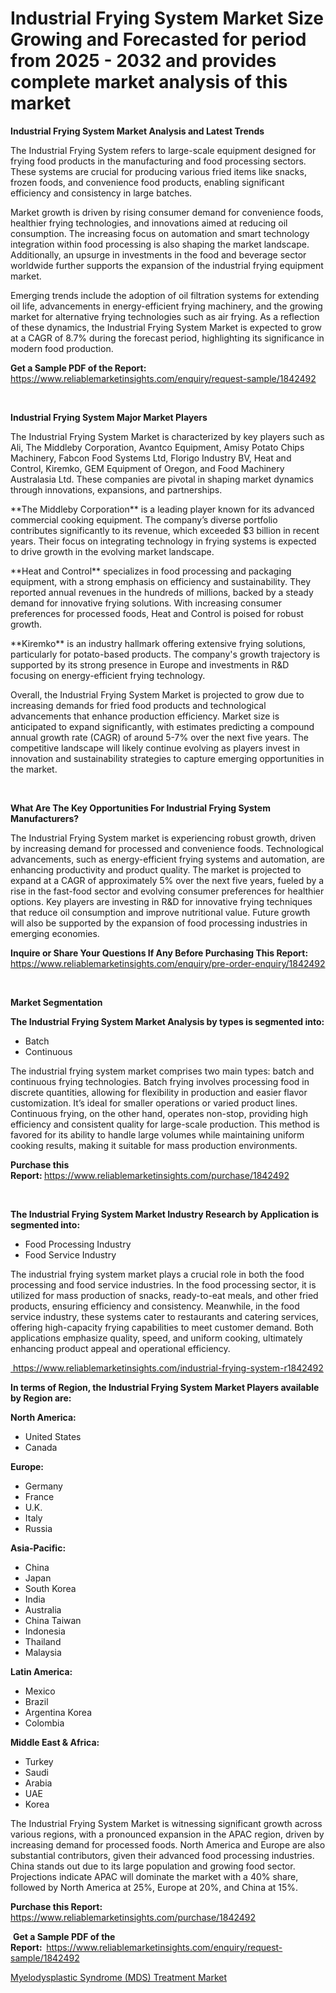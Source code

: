 <p><h1>Industrial Frying System Market Size Growing and Forecasted for period from 2025 - 2032 and provides complete market analysis of this market</h1></p><p><strong>Industrial Frying System Market Analysis and Latest Trends</strong></p>
<p><p>The Industrial Frying System refers to large-scale equipment designed for frying food products in the manufacturing and food processing sectors. These systems are crucial for producing various fried items like snacks, frozen foods, and convenience food products, enabling significant efficiency and consistency in large batches. </p><p>Market growth is driven by rising consumer demand for convenience foods, healthier frying technologies, and innovations aimed at reducing oil consumption. The increasing focus on automation and smart technology integration within food processing is also shaping the market landscape. Additionally, an upsurge in investments in the food and beverage sector worldwide further supports the expansion of the industrial frying equipment market.</p><p>Emerging trends include the adoption of oil filtration systems for extending oil life, advancements in energy-efficient frying machinery, and the growing market for alternative frying technologies such as air frying. As a reflection of these dynamics, the Industrial Frying System Market is expected to grow at a CAGR of 8.7% during the forecast period, highlighting its significance in modern food production.</p></p>
<p><strong>Get a Sample PDF of the Report:&nbsp;</strong> <a href="https://www.reliablemarketinsights.com/enquiry/request-sample/1842492?utm_campaign=2647&utm_medium=2&utm_source=Github&utm_content=ia&utm_term=26032025&utm_id=industrial-frying-system">https://www.reliablemarketinsights.com/enquiry/request-sample/1842492</a></p>
<p>&nbsp;</p>
<p><strong>Industrial Frying System Major Market Players</strong></p>
<p><p>The Industrial Frying System Market is characterized by key players such as Ali, The Middleby Corporation, Avantco Equipment, Amisy Potato Chips Machinery, Fabcon Food Systems Ltd, Florigo Industry BV, Heat and Control, Kiremko, GEM Equipment of Oregon, and Food Machinery Australasia Ltd. These companies are pivotal in shaping market dynamics through innovations, expansions, and partnerships.</p><p>**The Middleby Corporation** is a leading player known for its advanced commercial cooking equipment. The company’s diverse portfolio contributes significantly to its revenue, which exceeded $3 billion in recent years. Their focus on integrating technology in frying systems is expected to drive growth in the evolving market landscape.</p><p>**Heat and Control** specializes in food processing and packaging equipment, with a strong emphasis on efficiency and sustainability. They reported annual revenues in the hundreds of millions, backed by a steady demand for innovative frying solutions. With increasing consumer preferences for processed foods, Heat and Control is poised for robust growth.</p><p>**Kiremko** is an industry hallmark offering extensive frying solutions, particularly for potato-based products. The company's growth trajectory is supported by its strong presence in Europe and investments in R&D focusing on energy-efficient frying technology.</p><p>Overall, the Industrial Frying System Market is projected to grow due to increasing demands for fried food products and technological advancements that enhance production efficiency. Market size is anticipated to expand significantly, with estimates predicting a compound annual growth rate (CAGR) of around 5-7% over the next five years. The competitive landscape will likely continue evolving as players invest in innovation and sustainability strategies to capture emerging opportunities in the market.</p></p>
<p>&nbsp;</p>
<p><strong>What Are The Key Opportunities For Industrial Frying System Manufacturers?</strong></p>
<p><p>The Industrial Frying System market is experiencing robust growth, driven by increasing demand for processed and convenience foods. Technological advancements, such as energy-efficient frying systems and automation, are enhancing productivity and product quality. The market is projected to expand at a CAGR of approximately 5% over the next five years, fueled by a rise in the fast-food sector and evolving consumer preferences for healthier options. Key players are investing in R&D for innovative frying techniques that reduce oil consumption and improve nutritional value. Future growth will also be supported by the expansion of food processing industries in emerging economies.</p></p>
<p><strong>Inquire or Share Your Questions If Any Before Purchasing This Report:</strong> <a href="https://www.reliablemarketinsights.com/enquiry/pre-order-enquiry/1842492?utm_campaign=2647&utm_medium=2&utm_source=Github&utm_content=ia&utm_term=26032025&utm_id=industrial-frying-system">https://www.reliablemarketinsights.com/enquiry/pre-order-enquiry/1842492</a></p>
<p>&nbsp;</p>
<p><strong>Market Segmentation</strong></p>
<p><strong>The Industrial Frying System Market Analysis by types is segmented into:</strong></p>
<p><ul><li>Batch</li><li>Continuous</li></ul></p>
<p><p>The industrial frying system market comprises two main types: batch and continuous frying technologies. Batch frying involves processing food in discrete quantities, allowing for flexibility in production and easier flavor customization. It’s ideal for smaller operations or varied product lines. Continuous frying, on the other hand, operates non-stop, providing high efficiency and consistent quality for large-scale production. This method is favored for its ability to handle large volumes while maintaining uniform cooking results, making it suitable for mass production environments.</p></p>
<p><strong>Purchase this Report:&nbsp;</strong><a href="https://www.reliablemarketinsights.com/purchase/1842492?utm_campaign=2647&utm_medium=2&utm_source=Github&utm_content=ia&utm_term=26032025&utm_id=industrial-frying-system">https://www.reliablemarketinsights.com/purchase/1842492</a></p>
<p>&nbsp;</p>
<p><strong>The Industrial Frying System Market Industry Research by Application is segmented into:</strong></p>
<p><ul><li>Food Processing Industry</li><li>Food Service Industry</li></ul></p>
<p><p>The industrial frying system market plays a crucial role in both the food processing and food service industries. In the food processing sector, it is utilized for mass production of snacks, ready-to-eat meals, and other fried products, ensuring efficiency and consistency. Meanwhile, in the food service industry, these systems cater to restaurants and catering services, offering high-capacity frying capabilities to meet customer demand. Both applications emphasize quality, speed, and uniform cooking, ultimately enhancing product appeal and operational efficiency.</p></p>
<p><a href="https://www.reliablemarketinsights.com/industrial-frying-system-r1842492?utm_campaign=2647&utm_medium=2&utm_source=Github&utm_content=ia&utm_term=26032025&utm_id=industrial-frying-system">&nbsp;https://www.reliablemarketinsights.com/industrial-frying-system-r1842492</a></p>
<p><strong>In terms of Region, the Industrial Frying System Market Players available by Region are:</strong></p>
<p>
    <p> <strong> North America: </strong>
        <ul>
            <li>United States</li>
            <li>Canada</li>
        </ul>
        </p> 
    <p> <strong> Europe: </strong>
        <ul>
            <li>Germany</li>
            <li>France</li>
            <li>U.K.</li>
            <li>Italy</li>
            <li>Russia</li>
        </ul>
        </p> 
    <p> <strong> Asia-Pacific: </strong>
        <ul>
            <li>China</li>
            <li>Japan</li>
            <li>South Korea</li>
            <li>India</li>
            <li>Australia</li>
            <li>China Taiwan</li>
            <li>Indonesia</li>
            <li>Thailand</li>
            <li>Malaysia</li>
        </ul>
        </p> 
    <p> <strong> Latin America: </strong>
        <ul>
            <li>Mexico</li>
            <li>Brazil</li>
            <li>Argentina Korea</li>
            <li>Colombia</li>
        </ul>
        </p> 
    <p> <strong> Middle East & Africa: </strong>
        <ul>
            <li>Turkey</li>
            <li>Saudi</li>
            <li>Arabia</li>
            <li>UAE</li>
            <li>Korea</li>
        </ul>
    </p>
    </p>
<p><p>The Industrial Frying System Market is witnessing significant growth across various regions, with a pronounced expansion in the APAC region, driven by increasing demand for processed foods. North America and Europe are also substantial contributors, given their advanced food processing industries. China stands out due to its large population and growing food sector. Projections indicate APAC will dominate the market with a 40% share, followed by North America at 25%, Europe at 20%, and China at 15%.</p></p>
<p><strong>Purchase this Report: </strong><a href="https://www.reliablemarketinsights.com/purchase/1842492?utm_campaign=2647&utm_medium=2&utm_source=Github&utm_content=ia&utm_term=26032025&utm_id=industrial-frying-system">https://www.reliablemarketinsights.com/purchase/1842492</a></p>
<p>&nbsp;<strong>Get a Sample PDF of the Report:&nbsp;&nbsp;</strong><a href="https://www.reliablemarketinsights.com/enquiry/request-sample/1842492?utm_campaign=2647&utm_medium=2&utm_source=Github&utm_content=ia&utm_term=26032025&utm_id=industrial-frying-system">https://www.reliablemarketinsights.com/enquiry/request-sample/1842492</a></p>
<p><strong></strong></p>
<p><p><a href="https://github.com/curinbucan9/Market-Research-Report-List-1/blob/main/myelodysplastic-syndrome-mds-treatment-market.md?utm_campaign=2647&utm_medium=2&utm_source=Github&utm_content=ia&utm_term=26032025&utm_id=industrial-frying-system">Myelodysplastic Syndrome (MDS) Treatment Market</a></p></p>